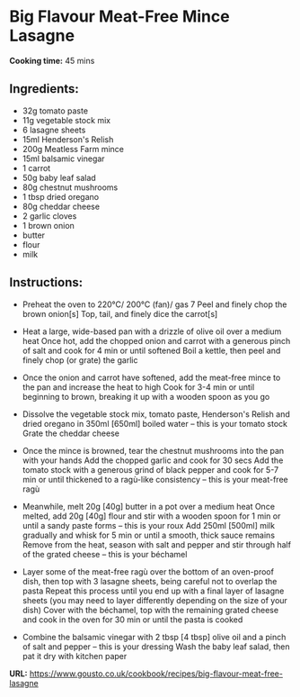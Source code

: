 # Big Flavour Meat-Free Mince Lasagne

**Cooking time:** 45 mins

## Ingredients:

- 32g tomato paste
- 11g vegetable stock mix
- 6 lasagne sheets
- 15ml Henderson's Relish
- 200g Meatless Farm mince
- 15ml balsamic vinegar
- 1 carrot
- 50g baby leaf salad
- 80g chestnut mushrooms
- 1 tbsp dried oregano
- 80g cheddar cheese
- 2 garlic cloves
- 1 brown onion
- butter
- flour
- milk

## Instructions:

- Preheat the oven to 220°C/ 200°C (fan)/ gas 7
  Peel and finely chop the brown onion[s]
  Top, tail, and finely dice the carrot[s]

- Heat a large, wide-based pan with a drizzle of olive oil over a medium heat
  Once hot, add the chopped onion and carrot with a generous pinch of salt and cook for 4 min or until softened
  Boil a kettle, then peel and finely chop (or grate) the garlic

- Once the onion and carrot have softened, add the meat-free mince to the pan and increase the heat to high
  Cook for 3-4 min or until beginning to brown, breaking it up with a wooden spoon as you go

- Dissolve the vegetable stock mix, tomato paste, Henderson's Relish and dried oregano in 350ml [650ml] boiled water – this is your tomato stock
  Grate the cheddar cheese

- Once the mince is browned, tear the chestnut mushrooms into the pan with your hands
  Add the chopped garlic and cook for 30 secs
  Add the tomato stock with a generous grind of black pepper and cook for 5-7 min or until thickened to a ragù-like consistency – this is your meat-free ragù

- Meanwhile, melt 20g [40g] butter in a pot over a medium heat
  Once melted, add 20g [40g] flour and stir with a wooden spoon for 1 min or until a sandy paste forms – this is your roux
  Add 250ml [500ml] milk gradually and whisk for 5 min or until a smooth, thick sauce remains
  Remove from the heat, season with salt and pepper and stir through half of the grated cheese – this is your béchamel

- Layer some of the meat-free ragù over the bottom of an oven-proof dish, then top with 3 lasagne sheets, being careful not to overlap the pasta
  Repeat this process until you end up with a final layer of lasagne sheets (you may need to layer differently depending on the size of your dish)
  Cover with the béchamel, top with the remaining grated cheese and cook in the oven for 30 min or until the pasta is cooked

- Combine the balsamic vinegar with 2 tbsp [4 tbsp] olive oil and a pinch of salt and pepper – this is your dressing
  Wash the baby leaf salad, then pat it dry with kitchen paper

**URL:** https://www.gousto.co.uk/cookbook/recipes/big-flavour-meat-free-lasagne
